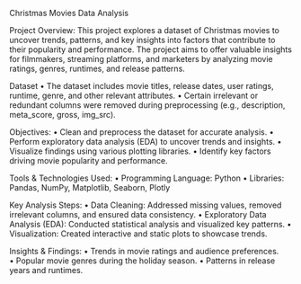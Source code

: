 Christmas Movies Data Analysis

Project Overview:
This project explores a dataset of Christmas movies to uncover trends, patterns, and key insights into factors that contribute to their popularity and performance. The project aims to offer valuable insights for filmmakers, streaming platforms, and marketers by analyzing movie ratings, genres, runtimes, and release patterns.

Dataset
• The dataset includes movie titles, release dates, user ratings, runtime, genre, and other relevant attributes.
• Certain irrelevant or redundant columns were removed during preprocessing (e.g., description, meta_score, gross, img_src).

Objectives:
• Clean and preprocess the dataset for accurate analysis.
• Perform exploratory data analysis (EDA) to uncover trends and insights.
• Visualize findings using various plotting libraries.
• Identify key factors driving movie popularity and performance.

Tools & Technologies Used:
• Programming Language: Python
• Libraries: Pandas, NumPy, Matplotlib, Seaborn, Plotly

Key Analysis Steps:
• Data Cleaning: Addressed missing values, removed irrelevant columns, and ensured data consistency.
• Exploratory Data Analysis (EDA): Conducted statistical analysis and visualized key patterns.
• Visualization: Created interactive and static plots to showcase trends.

Insights & Findings:
• Trends in movie ratings and audience preferences.
• Popular movie genres during the holiday season.
• Patterns in release years and runtimes.
